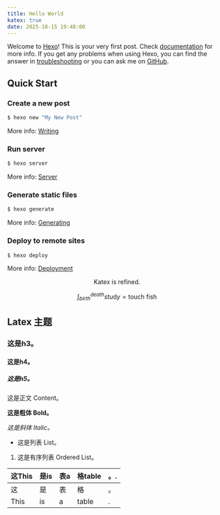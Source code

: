 ```yaml
---
title: Hello World
katex: true
date: 2025-10-15 19:48:00
---
```

Welcome to [Hexo](https://hexo.io/)! This is your very first post. Check [documentation](https://hexo.io/docs/) for more info. If you get any problems when using Hexo, you can find the answer in [troubleshooting](https://hexo.io/docs/troubleshooting.html) or you can ask me on [GitHub](https://github.com/hexojs/hexo/issues).

## Quick Start

### Create a new post

```bash
$ hexo new "My New Post"
```

More info: [Writing](https://hexo.io/docs/writing.html)

### Run server

```bash
$ hexo server
```

More info: [Server](https://hexo.io/docs/server.html)

### Generate static files

```bash
$ hexo generate
```

More info: [Generating](https://hexo.io/docs/generating.html)

### Deploy to remote sites

```bash
$ hexo deploy
```

More info: [Deployment](https://hexo.io/docs/one-command-deployment.html)

$$
\text{Katex is refined.}
$$

$$
\int_{birth}^{death} stu\text{d}y = \text{touch fish}
$$

## Latex 主题

### 这是h3。

#### 这是h4。

##### 这是h5。

这是正文 Content。

**这是粗体 Bold。**

*这是斜体 Italic。*

* 这是列表 List。

1. 这是有序列表 Ordered List。

| 这This   | 是is | 表a | 格table    | 。. |
| ---- | -- | -- | ----- | -- |
| 这   | 是 | 表 | 格    | 。 |
| This | is | a  | table | .  |
